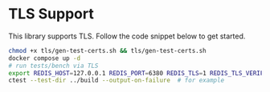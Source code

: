 # TLS Support
This library supports TLS. Follow the code snippet below to get started.

```bash
chmod +x tls/gen-test-certs.sh && tls/gen-test-certs.sh
docker compose up -d
# run tests/bench via TLS
export REDIS_HOST=127.0.0.1 REDIS_PORT=6380 REDIS_TLS=1 REDIS_TLS_VERIFY=0
ctest --test-dir ../build --output-on-failure  # for example
```